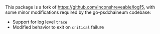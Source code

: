 This package is a fork of https://github.com/inconshreveable/log15, with some
minor modifications required by the go-psdchaineum codebase:

 * Support for log level `trace`
 * Modified behavior to exit on `critical` failure
